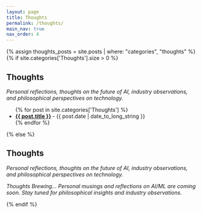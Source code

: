 ```yaml
---
layout: page
title: Thoughts
permalink: /thoughts/
main_nav: true
nav_order: 4
---
```


{% assign thoughts_posts = site.posts | where: "categories", "thoughts" %}
{% if site.categories['Thoughts'].size > 0 %}
  <h2 id="thoughts">Thoughts</h2>
  <p class="desc"><em>Personal reflections, thoughts on the future of AI, industry observations, and philosophical perspectives on technology.</em></p>
  <ul class="posts-list">
  {% for post in site.categories['Thoughts'] %}
    <li>
      <strong>
        <a href="{{ post.url | prepend: site.baseurl }}">{{ post.title }}</a>
      </strong>
      <span class="post-date">- {{ post.date | date_to_long_string }}</span>
    </li>
  {% endfor %}
  </ul>
{% else %}
  <h2 id="thoughts">Thoughts</h2>
  <p class="desc"><em>Personal reflections, thoughts on the future of AI, industry observations, and philosophical perspectives on technology.</em></p>
  <p><em>Thoughts Brewing... Personal musings and reflections on AI/ML are coming soon. Stay tuned for philosophical insights and industry observations.</em></p>
{% endif %}
<br>
